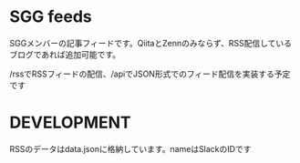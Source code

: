 # SGG feeds
SGGメンバーの記事フィードです。QiitaとZennのみならず、RSS配信しているブログであれば追加可能です。

/rssでRSSフィードの配信、/apiでJSON形式でのフィード配信を実装する予定です

# DEVELOPMENT
RSSのデータはdata.jsonに格納しています。nameはSlackのIDです

